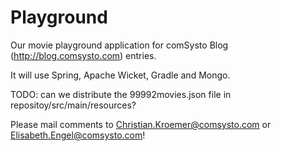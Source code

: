 Playground
==========

Our movie playground application for comSysto Blog (http://blog.comsysto.com) entries.

It will use Spring, Apache Wicket, Gradle and Mongo.

TODO: can we distribute the 99992movies.json file in repositoy/src/main/resources?

Please mail comments to Christian.Kroemer@comsysto.com or Elisabeth.Engel@comsysto.com!
